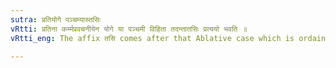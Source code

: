 ```yaml
---
sutra: प्रतियोगे पञ्चम्यास्तसिः
vRtti: प्रतिना कर्म्मप्रवचनीयेन योगे या पञ्चमी विहिता तदन्तातसिः प्रत्ययो भवति ॥
vRtti_eng: The affix तसि comes after that Ablative case which is ordained owing to the union with the _Karma_-_pravachaniya_ word प्रति ॥

---
```

